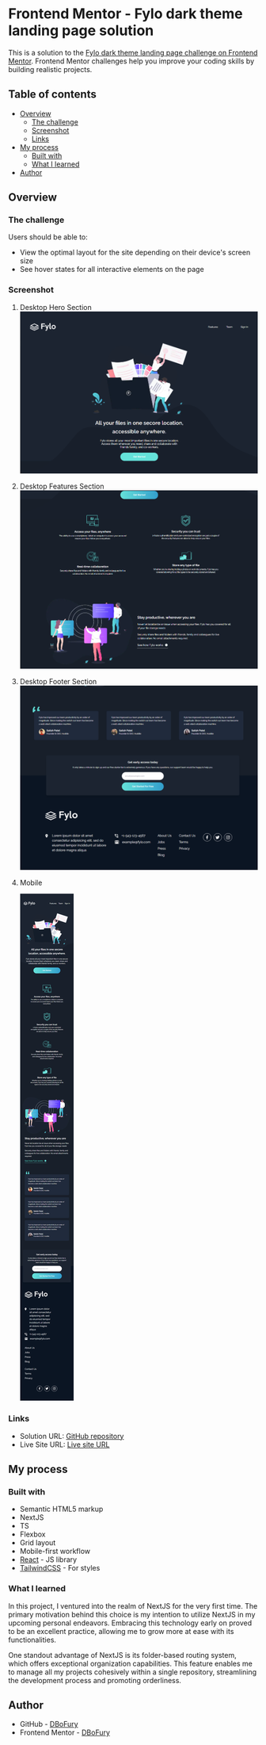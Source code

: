 # Frontend Mentor - Fylo dark theme landing page solution

This is a solution to the [Fylo dark theme landing page challenge on Frontend Mentor](https://www.frontendmentor.io/challenges/fylo-dark-theme-landing-page-5ca5f2d21e82137ec91a50fd). Frontend Mentor challenges help you improve your coding skills by building realistic projects.

## Table of contents

- [Overview](#overview)
  - [The challenge](#the-challenge)
  - [Screenshot](#screenshot)
  - [Links](#links)
- [My process](#my-process)
  - [Built with](#built-with)
  - [What I learned](#what-i-learned)
- [Author](#author)

## Overview

### The challenge

Users should be able to:

- View the optimal layout for the site depending on their device's screen size
- See hover states for all interactive elements on the page

### Screenshot

1. Desktop Hero Section
   ![Desktop Hero](./screenshots/Desktop-Hero.PNG)

2. Desktop Features Section
   ![Desktop Features](./screenshots/Desktop-Features.PNG)

3. Desktop Footer Section
   ![Desktop Footer](./screenshots/Desktop-Footer.PNG)

4. Mobile

   ![Desktop Hero](./screenshots/Mobile.PNG)

### Links

- Solution URL: [GitHub repository](https://github.com/DBoFury/frontend-mentor-challenges/tree/develop/src/app/fylo-dark-theme-landing-page)
- Live Site URL: [Live site URL](https://dbofury.github.io/frontend-mentor-challenges/fylo-dark-theme-landing-page)

## My process

### Built with

- Semantic HTML5 markup
- NextJS
- TS
- Flexbox
- Grid layout
- Mobile-first workflow
- [React](https://reactjs.org/) - JS library
- [TailwindCSS](https://tailwindcss.com/) - For styles

### What I learned

In this project, I ventured into the realm of NextJS for the very first time. The primary motivation behind this choice is my intention to utilize NextJS in my upcoming personal endeavors. Embracing this technology early on proved to be an excellent practice, allowing me to grow more at ease with its functionalities.

One standout advantage of NextJS is its folder-based routing system, which offers exceptional organization capabilities. This feature enables me to manage all my projects cohesively within a single repository, streamlining the development process and promoting orderliness.

## Author

- GitHub - [DBoFury](https://github.com/DBoFury)
- Frontend Mentor - [DBoFury](https://www.frontendmentor.io/profile/DBoFury)
